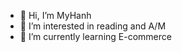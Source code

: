 - 👋 Hi, I’m MyHanh
- 👀 I’m interested in reading and A/M
- 🌱 I’m currently learning E-commerce

<!---
letmhanh/letmhanh is a ✨ special ✨ repository because its `README.md` (this file) appears on your GitHub profile.
You can click the Preview link to take a look at your changes.
--->
